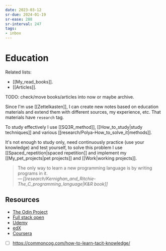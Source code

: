 ```yaml
---
date: 2023-03-12
sr-due: 2024-01-19
sr-ease: 288
sr-interval: 247
tags:
- inbox
---
```


# Education

Related lists:

- [[My_read_books]].
- [[Articles]].

TODO: check/move books/articles into now or maybe archive.

Since I'm use [[Zettelkasten]], I can create new notes based on education
materials and extend them with different sources, my experience, etc. That
materials have `research` tag.

To study effectively I use [[SQ3R_method]], [[How_to_study|study techniques]]
and various [[research/Polya-How_to_solve_it|methods]].

It's not enough to study only, need continuously practice (use your knowledge)
and test yourself, to solve this problem I use [[Spaced_repetition|spaced
repetition]] and implement my [[My_pet_projects|pet projects]] and
[[Work|working projects]].

> The only way to learn a new programming language is by writing programs in it.\
> — <cite>[[research/Kernighan_and_Ritchie-The_C_programming_language|K&R book]]</cite>

## Resources

- [The Odin Project](https://www.theodinproject.com/)
- [Full stack open](https://fullstackopen.com/en/)
- [Udemy](https://www.udemy.com/)
- [edX](https://www.edx.org/)
- [Coursera](https://www.coursera.org/)
- [ ] https://commoncog.com/how-to-learn-tacit-knowledge/
